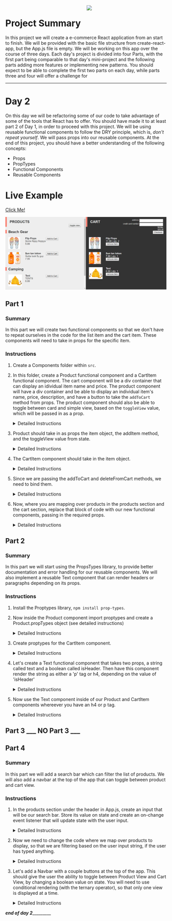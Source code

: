 <img src="https://s3.amazonaws.com/devmountain/readme-logo.png" width="250" align="right">

# Project Summary

In this project we will create a e-commerce React application from an start to finish. We will be provided with the basic file structure from create-react-app, but the App.js file is empty. We will be working on this app over the course of three days. Each day's project is divided into four Parts, with the first part being comparable to that day's mini-project and the following parts adding more features or implementing new patterns. You should expect to be able to complete the first two parts on each day, while parts three and four will offer a challenge for 

<hr>

# Day 2

On this day we will be refactoring some of our code to take advantage of some of the tools that React has to offer. You should have made it to at least part 2 of Day 1, in order to proceed with this project. We will be using reusable functional components to follow the DRY principle, which is, <em>don't repeat yourself</em>. We will pass props into our reusable components. At the end of this project, you should have a better understanding of the following concepts:

* Props
* PropTypes
* Functional Components
* Reusable Components

# Live Example

<a href="#">Click Me!</a>

<img src="./src/img/screenshot.png"/>

## Part 1

### Summary

In this part we will create two functional components so that we don't have to repeat ourselves in the code for the list item and the cart item. These components will need to take in props for the specific item. 

### Instructions

1. Create a Components folder within `src`.
    
2. In this folder, create a Product functional component and a CartItem functional component. The cart component will be a div container that can display an idividual item name and price. The product component will have a div container and be able to display an individual item's name, price, description, and have a button to take the `addToCart` method from props. The product component should also be able to toggle between card and simple view, based on the `toggleView` value, which will be passed in as a prop.
    <details>
    <summary> Detailed Instructions </summary>
    <br />
    Cart Item Component

    ```js
    import React from 'react';

    function CartItem (props) {
        const { item } = props;
        return (
            <div>
                <h4>{item.name}</h4>
                <p>{item.price}</p>
            </div>
        );

    }
    export default CartItem;
    ```

    Product Component

    ```js
    import React from "react";

    function Product (props) {
      const { item, cardView } = props;
      return cardView ? (
        <div>
          <h4>{item.name}</h4>
          <p>{item.price}</p>
          <button onClick={() => props.addItem(item)}>Add to Cart</button>
        </div>
      ) : (
        <div>
          <img src={item.imageUrl} alt="the item" />
          <h4>{item.name}</h4>
          <p>{item.description}</p>
          <p>{item.price}</p>
          <button onClick={() => props.addItem(item)}>Add to Cart</button>
        </div>
      );
    }

    export default Product;
    ```

    </details>
3. Product should take in as props the item object, the addItem method, and the toggleView value from state.
    <details>
    <summary> Detailed Instructions </summary>
    <br />
    ```js
    <Product item={item} addToCart={this.addToCart} toggleView={this.state.toggleView}/>
    ```
    </details>
4. The CartItem component should take in the item object. 
    <details>
    <summary> Detailed Instructions </summary>
    <br />
    ```js
    <CartItem item={item}/>
    ```
    </details>
5. Since we are passing the addToCart and deleteFromCart methods, we need to bind them.
    <details>
    <summary> Detailed Instructions </summary>
    <br />
    In the constructor function 

    ```js
    this.addToCart = this.addToCart.bind(this);
    this.deleteFromCart = this.deleteFromCart.bind(this);
    ```

    </details>
6. Now, where you are mapping over products in the products section and the cart section, replace that block of code with our new functional components, passing in the required props.
    <details>
    <summary> Detailed Instructions </summary>
    <br />
    Product section being updated to use our Product component.

    ```js
    {this.state.beachGear.map(item=>(
      <Product item={item} addToCart={this.addToCart} toggleView={this.state.toggleView}/>
    ))}
    ```
    Cart section using CartItem component

    ```js
    {this.state.cart.map(item => (
      <CartItem item={item} deleteFromCart={this.deleteFromCart}>
    ))}
    ```

    </details>


## Part 2 

### Summary

In this part we will start using the PropsTypes library, to provide better documentation and error handling for our reusable components. We will also implement a reusable Text component that can render headers or paragraphs depending on its props. 

### Instructions

1. Install the Proptypes library, `npm install prop-types`.

2. Now inside the Product component import proptypes and create a Product.propTypes object (see detailed instructions)
    <details><summary> Detailed Instructions </summary> 
    Import propTypes

    ```js
    import propTypes from 'prop-types';
    ```

    Create proptypes object for this component

    ```js
    Product.propTypes = {
      item: propTypes.shape({
        name: propTypes.string.isRequired,
        price: propTypes.number.isRequired,
        id: propTYpes.number.isRequired,
        description: propTypes.string.isRequired,
        quantity: propTypes.number.isRequired,
        imageUrl: propTypes.string.isRequired
      }),
      addItem: propTypes.func.isRequired,
      cardView: propTypes.bool.isRequired
    }
    ```
    </details>

3. Create proptypes for the CartItem component.

    <details><summary> Detailed Instructions </summary>
    ```js
    import propTypes from 'prop-types';
    ```

    Create proptypes object for this component

    ```js
    CartItem.propTypes = {
      item: propTypes.shape({
          name: propTypes.string.isRequired,
          price: propTypes.number.isRequired,
          id: propTypes.number.isRequired,
          description: propTypes.string.isRequired,
          quantity: propTypes.number.isRequired,
          imageUrl: propTypes.string.isRequired
      }),
      deleteFromCart: propTypes.func.isRequired
    }
    ```
    </details>

4. Let's create a Text functional component that takes two props, a string called text and a boolean called isHeader. Then have this component render the string as either a 'p' tag or h4, depending on the value of 'isHeader'

    <details><summary> Detailed Instructions </summary>
    Text component

    ```js
    import React from "react";
    import propTypes from 'prop-types';

    export default function Text(props) {
      const { text, isHeader } = props;
      return isHeader ? <h4>{text}</h4> : <p>{text}</p>;
    }
    ```

    Proptypes object

    ```js
    Text.propTypes = {
      text: propTypes.string.isRequired,
      isHeader: propTypes.bool.isRequired
    }
    ```
    </details>

5. Now use the Text component inside of our Product and CartItem components whereever you have an h4 or p tag.

    <details><summary> Detailed Instructions </summary>
    Import the component

    ```js
    import Text from './Text';
    ```

    Use the Text component to replace any `p` or `h4` tags.

    ```js
    // replace: <h4>{item.name}</h4> with the following
    <Text text={item.name} isHeader={true}/>
    // for paragraph tags, 
    <Text text={item.description} isHeader={false}/>
    ```
    </details>

## Part 3 ___ NO Part 3 ___

## Part 4 

### Summary

In this part we will add a search bar which can filter the list of products. We will also add a navbar at the top of the app that can toggle between product and cart view. 

### Instructions

1. In the products section under the header in App.js, create an input that will be our search bar. Store its value on state and create an on-change event listener that will update state with the user input. 

    <details><summary> Detailed Instructions </summary>

    Create input for user to enter search criterion. For it's onChange function, simply update the `searchInput` value on state to reflect the user input.

    ```js
    <input type="text" 
          value={this.state.searchInput} 
          onChange={ evt=>this.setState({searchInput: evt.target.value}) }
    />
    ```
    </details>

2. Now we need to change the code where we map over products to display, so that we are filtering based on the user input string, if the user has typed anything. 

    <details><summary> Detailed Instructions </summary>

    For each of our product categories, we need to add a conditional to check if the name of the item contains the user's search input. Use the String prototype method `toLowerCase`, to make our search case insensitive.

    ```js
    {this.state.beachGear.map(item=>{
      if (item.name.toLowerCase().includes(this.state.searchInput.toLowerCase()))
      return <Product item={item} addToCart={this.addToCart} toggleView={this.state.toggleView} />
    })}
    ```
    </details>

3. Let's add a Navbar with a couple buttons at the top of the app. This should give the user the ability to toggle between Product View and Cart View, by changing a boolean value on state. You will need to use conditional rendering (with the ternary operator), so that only one view is displayed at a time. 

    <details><summary> Detailed Instructions </summary>

    Create a navbar with two spans, for the products and cart view

    ```js
    <nav className="nav">
      <span> products </span> | 
      <span> cart </span>
    </nav>
    ```

    These spans should set a value on state, which we can check to see which view should be displayed. 

    ```js
    <span onClick={_=>this.setState({display: "products"})}> products </span> |
    <span onClick={_=>this.setState({display: "cart"})}> cart </span>
    ```

    Now we will use conditional rendering to view the products or cart page, depending on the value of `this.state.display`

    ```js
    render() {
      return (
        <div>
          <nav className="nav">
          // ...
          </nav>
          {
            this.state.display === "products" ? (
              <section className="products">
              // ... 
              </section>
            ) : (
              <section className="cart">
              // ...
              </section>
            )
          }
        </div>
      )
    }
    ```
    </details>

___________________________end of day 2____________________________________

